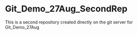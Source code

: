 # Git_Demo_27Aug_SecondRep
This is a second repository created directly on the git server for Git_Demo_27Aug
